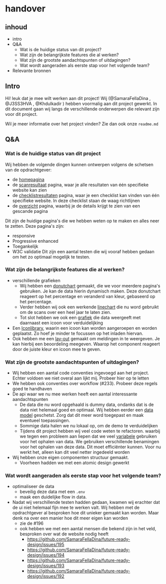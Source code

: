 # handover

## inhoud
- intro
- Q&A
  - Wat is de huidige status van dit project?
  - Wat zijn de belangrijkste features die al werken?
  - Wat zijn de grootste aandachtspunten of uitdagingen?
  - Wat wordt aangeraden als eerste stap voor het volgende team?
- Relevante bronnen 

## Intro
Hi! leuk dat je mee wilt werken aan dit project! Wij (@SamaraFellaDina , @J3SS3HVA , @Khdulkadir ) hebben voormalig aan dit project gewerkt. In dit document gaan wij langs de verschillende onderwerpen die relevant zijn voor dit project. 

Wil je meer informatie over het project vinden? Zie dan ook onze `readme.md`

## Q&A
### Wat is de huidige status van dit project
Wij hebben de volgende dingen kunnen ontwerpen volgens de schetsen van de opdrachtgever:
* de [homepagina](https://accessdash.agency.fdnd.nl)
* de [scanresultaat](https://accessdash.agency.fdnd.nl/nieuwekijk/overzicht) pagina, waar je alle resultaten van één specifieke website kan zien
* de [checklistresultaten](https://accessdash.agency.fdnd.nl/details) pagina, waar je een checklist kan vinden van één specifieke website. In deze checklist staan de waag richtlijnen
* de [overzicht](https://accessdash.agency.fdnd.nl/nieuwekijk/overzicht) pagina, waarbij je de details krijgt te zien van een gescande pagina

Dit zijn de huidige pagina's die we hebben weten op te maken en alles neer te zetten. Deze pagina's zijn:
* responsive
* Progressive enhanced
* Toegankelijk
* W3C validatie
Dit zijn een aantal testen die wij vooraf hebben gedaan om het zo optimaal mogelijk te testen. 

### Wat zijn de belangrijkste features die al werken?
* verschillende grafieken
  * Wij hebben een [donutchart](https://github.com/fdnd-agency/future-ready-design/blob/main/src/lib/ReusableComponents/Charts/DonutChart.svelte) gemaakt, die we voor meerdere pagina's gebruiken. Je kan de data hierin dynamisch maken. Deze donutchart reageert op het percentage en veranderd van kleur, gebaseerd op het percentage.
  * Verder hebben wij ook een werkende [linechart](https://github.com/fdnd-agency/future-ready-design/blob/main/src/lib/ReusableComponents/Charts/LineChart.svelte) die nu word gebruikt om de scans over een heel jaar te laten zien. 
  * Tot slot hebben we ook een [grafiek](https://github.com/fdnd-agency/future-ready-design/blob/main/src/lib/ReusableComponents/Charts/LineChart.svelte) die data weergeeft met daarnaast een icoon voor verduidelijking
* Een [Iconlibrary](https://github.com/fdnd-agency/future-ready-design/blob/main/src/lib/ReusableComponents/IconLibrary.svelte), waarin een icoon kan worden aangeroepen en worden geplaatst. Zo hoef je minder te focussen op het inladen hiervan. 
* Ook hebben me een [lay-out](https://github.com/fdnd-agency/future-ready-design/blob/main/src/lib/ReusableComponents/WarningSign.svelte) gemaakt om meldingen in te weergeven. Je kan hierbij een beoordeling meegeven. Waarop het component reageert door de juiste kleur en icoon mee te geven.

### Wat zijn de grootste aandachtspunten of uitdagingen?

* Wij hebben een aantal code conventies ingevoegd aan het project. Echter voldoen we niet overal aan lijkt mij. Probeer hier op te letten
* We hebben ook conventies over workflow (#233). Probeer deze regels goed te handhaven
* De api waar we nu mee werken heeft een aantal interessante aandachtspunten
  * De data die nu word opgehaald is dummy data, ondanks dat is de data niet helemaal goed en optimaal. Wij hebben eerder een [data model](https://github.com/users/SamaraFellaDina/projects/15/views/1?filterQuery=data+sch&pane=issue&itemId=81050867&issue=SamaraFellaDina%7Close-your-head-the-client-case%7C18) geschetst. Zorg dat dit meer word toegepast en maak eventueel toepassingen. 
  * Sommige data halen we nu lokaal op, om de demo te verduidelijken 
  * Tijdens dit project hebben wij veel code weten te refactoren. waarbij we tegen een probleem aan liepen dat we veel [variabele](https://github.com/users/SamaraFellaDina/projects/15/views/1?filterQuery=naamgeving&pane=issue&itemId=93514969&issue=SamaraFellaDina%7Cfuture-ready-design%7C157) gebruiken voor het ophalen van data. We gebruiken verschillende benamingen voor het ophalen van deze data. Dit moet efficiënter kunnen. Voor nu werkt het, alleen kan dit veel netter ingedeeld worden
* Wij hebben onze eigen componenten structuur gemaakt. 
  * Voorheen hadden we met een atomic design gewerkt  

### Wat wordt aangeraden als eerste stap voor het volgende team?
* optimaliseer de data
  * beveilig deze data met een `.env`
  * maak een duidelijke flow in data. 
* Nadat wij verschillende testen hadden gedaan, kwamen wij erachter dat de ui niet helemaal fijn mee te werken valt. Wij hebben met de opdrachtgever al besproken hoe dit unieker gemaakt kan worden. Maar denk na over een manier hoe dit meer eigen kan worden
  * zie de #196 
  * ook hebben we met een aantal mensen die bekend zijn in het veld, besproken over wat de website nodig heeft
    *  https://github.com/SamaraFellaDina/future-ready-design/issues/195
    * https://github.com/SamaraFellaDina/future-ready-design/issues/194
    * https://github.com/SamaraFellaDina/future-ready-design/issues/193
    * https://github.com/SamaraFellaDina/future-ready-design/issues/192
